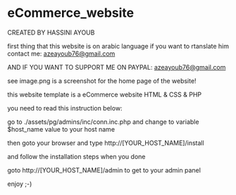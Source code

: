 # eCommerce_website

CREATED BY HASSINI AYOUB

first thing that this website is on arabic language
if you want to rtanslate him contact me:
azeayoub76@gmail.com

AND IF YOU WANT TO SUPPORT ME ON PAYPAL:
azeayoub76@gmail.com

see image.png is a screenshot for the home page of the website!

this website template is a eCommerce website HTML &amp; CSS &amp; PHP

you need to read this instruction below:

go to ./assets/pg/admins/inc/conn.inc.php
and change to variable $host_name value to your host name

then goto your browser and type http://[YOUR_HOST_NAME]/install

and follow the installation steps
when you done

goto http://[YOUR_HOST_NAME]/admin
to get to your admin panel

enjoy ;-)
